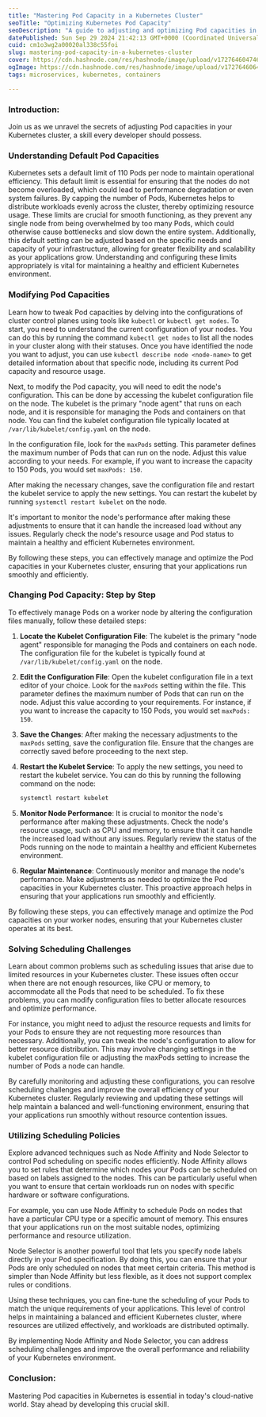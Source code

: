 ```yaml
---
title: "Mastering Pod Capacity in a Kubernetes Cluster"
seoTitle: "Optimizing Kubernetes Pod Capacity"
seoDescription: "A guide to adjusting and optimizing Pod capacities in Kubernetes to fine-tune cluster performance and handle workloads efficiently"
datePublished: Sun Sep 29 2024 21:42:13 GMT+0000 (Coordinated Universal Time)
cuid: cm1o3wg2a00020al338c55foi
slug: mastering-pod-capacity-in-a-kubernetes-cluster
cover: https://cdn.hashnode.com/res/hashnode/image/upload/v1727646047460/06102cd4-20cf-430f-beb0-f3534d41f988.webp
ogImage: https://cdn.hashnode.com/res/hashnode/image/upload/v1727646064883/62e1000b-f0e3-4dfe-a795-4fd9151cf78d.webp
tags: microservices, kubernetes, containers

---
```


### Introduction:

Join us as we unravel the secrets of adjusting Pod capacities in your Kubernetes cluster, a skill every developer should possess.

### Understanding Default Pod Capacities

Kubernetes sets a default limit of 110 Pods per node to maintain operational efficiency. This default limit is essential for ensuring that the nodes do not become overloaded, which could lead to performance degradation or even system failures. By capping the number of Pods, Kubernetes helps to distribute workloads evenly across the cluster, thereby optimizing resource usage. These limits are crucial for smooth functioning, as they prevent any single node from being overwhelmed by too many Pods, which could otherwise cause bottlenecks and slow down the entire system. Additionally, this default setting can be adjusted based on the specific needs and capacity of your infrastructure, allowing for greater flexibility and scalability as your applications grow. Understanding and configuring these limits appropriately is vital for maintaining a healthy and efficient Kubernetes environment.

### Modifying Pod Capacities

Learn how to tweak Pod capacities by delving into the configurations of cluster control planes using tools like `kubectl` or `kubectl get nodes`. To start, you need to understand the current configuration of your nodes. You can do this by running the command `kubectl get nodes` to list all the nodes in your cluster along with their statuses. Once you have identified the node you want to adjust, you can use `kubectl describe node <node-name>` to get detailed information about that specific node, including its current Pod capacity and resource usage.

Next, to modify the Pod capacity, you will need to edit the node's configuration. This can be done by accessing the kubelet configuration file on the node. The kubelet is the primary "node agent" that runs on each node, and it is responsible for managing the Pods and containers on that node. You can find the kubelet configuration file typically located at `/var/lib/kubelet/config.yaml` on the node.

In the configuration file, look for the `maxPods` setting. This parameter defines the maximum number of Pods that can run on the node. Adjust this value according to your needs. For example, if you want to increase the capacity to 150 Pods, you would set `maxPods: 150`.

After making the necessary changes, save the configuration file and restart the kubelet service to apply the new settings. You can restart the kubelet by running `systemctl restart kubelet` on the node.

It's important to monitor the node's performance after making these adjustments to ensure that it can handle the increased load without any issues. Regularly check the node's resource usage and Pod status to maintain a healthy and efficient Kubernetes environment.

By following these steps, you can effectively manage and optimize the Pod capacities in your Kubernetes cluster, ensuring that your applications run smoothly and efficiently.

### Changing Pod Capacity: Step by Step

To effectively manage Pods on a worker node by altering the configuration files manually, follow these detailed steps:

1. **Locate the Kubelet Configuration File**: The kubelet is the primary "node agent" responsible for managing the Pods and containers on each node. The configuration file for the kubelet is typically found at `/var/lib/kubelet/config.yaml` on the node.
    
2. **Edit the Configuration File**: Open the kubelet configuration file in a text editor of your choice. Look for the `maxPods` setting within the file. This parameter defines the maximum number of Pods that can run on the node. Adjust this value according to your requirements. For instance, if you want to increase the capacity to 150 Pods, you would set `maxPods: 150`.
    
3. **Save the Changes**: After making the necessary adjustments to the `maxPods` setting, save the configuration file. Ensure that the changes are correctly saved before proceeding to the next step.
    
4. **Restart the Kubelet Service**: To apply the new settings, you need to restart the kubelet service. You can do this by running the following command on the node:
    
    ```bash
    systemctl restart kubelet
    ```
    
5. **Monitor Node Performance**: It is crucial to monitor the node's performance after making these adjustments. Check the node's resource usage, such as CPU and memory, to ensure that it can handle the increased load without any issues. Regularly review the status of the Pods running on the node to maintain a healthy and efficient Kubernetes environment.
    
6. **Regular Maintenance**: Continuously monitor and manage the node's performance. Make adjustments as needed to optimize the Pod capacities in your Kubernetes cluster. This proactive approach helps in ensuring that your applications run smoothly and efficiently.
    

By following these steps, you can effectively manage and optimize the Pod capacities on your worker nodes, ensuring that your Kubernetes cluster operates at its best.

### Solving Scheduling Challenges

Learn about common problems such as scheduling issues that arise due to limited resources in your Kubernetes cluster. These issues often occur when there are not enough resources, like CPU or memory, to accommodate all the Pods that need to be scheduled. To fix these problems, you can modify configuration files to better allocate resources and optimize performance.

For instance, you might need to adjust the resource requests and limits for your Pods to ensure they are not requesting more resources than necessary. Additionally, you can tweak the node's configuration to allow for better resource distribution. This may involve changing settings in the kubelet configuration file or adjusting the maxPods setting to increase the number of Pods a node can handle.

By carefully monitoring and adjusting these configurations, you can resolve scheduling challenges and improve the overall efficiency of your Kubernetes cluster. Regularly reviewing and updating these settings will help maintain a balanced and well-functioning environment, ensuring that your applications run smoothly without resource contention issues.

### Utilizing Scheduling Policies

Explore advanced techniques such as Node Affinity and Node Selector to control Pod scheduling on specific nodes efficiently. Node Affinity allows you to set rules that determine which nodes your Pods can be scheduled on based on labels assigned to the nodes. This can be particularly useful when you want to ensure that certain workloads run on nodes with specific hardware or software configurations.

For example, you can use Node Affinity to schedule Pods on nodes that have a particular CPU type or a specific amount of memory. This ensures that your applications run on the most suitable nodes, optimizing performance and resource utilization.

Node Selector is another powerful tool that lets you specify node labels directly in your Pod specification. By doing this, you can ensure that your Pods are only scheduled on nodes that meet certain criteria. This method is simpler than Node Affinity but less flexible, as it does not support complex rules or conditions.

Using these techniques, you can fine-tune the scheduling of your Pods to match the unique requirements of your applications. This level of control helps in maintaining a balanced and efficient Kubernetes cluster, where resources are utilized effectively, and workloads are distributed optimally.

By implementing Node Affinity and Node Selector, you can address scheduling challenges and improve the overall performance and reliability of your Kubernetes environment.

### Conclusion:

Mastering Pod capacities in Kubernetes is essential in today's cloud-native world. Stay ahead by developing this crucial skill.